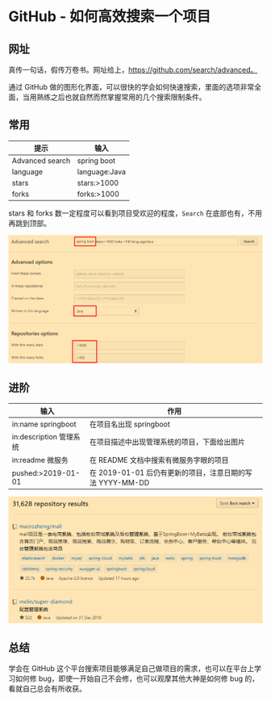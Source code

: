 # GitHub - 如何高效搜索一个项目

## 网址

真传一句话，假传万卷书。网址给上，https://github.com/search/advanced。

通过 GitHub 做的图形化界面，可以很快的学会如何快速搜索，里面的选项非常全面，当用熟练之后也就自然而然掌握常用的几个搜索限制条件。

## 常用

| 提示            | 输入          |
| --------------- | ------------- |
| Advanced search | spring boot   |
| language        | language:Java |
| stars           | stars:>1000   |
| forks           | forks:>1000   |

stars 和 forks 数一定程度可以看到项目受欢迎的程度，`Search` 在底部也有，不用再跳到顶部。

![1575175151409](GitHub.assets/1575175151409.png)

## 进阶

| 输入                    | 作用                                                      |
| ----------------------- | --------------------------------------------------------- |
| in:name springboot      | 在项目名出现 springboot                                   |
| in:description 管理系统 | 在项目描述中出现管理系统的项目，下面给出图片              |
| in:readme 微服务        | 在 README 文档中搜索有微服务字眼的项目                    |
| pushed:>2019-01-01      | 在 2019-01-01 后仍有更新的项目，注意日期的写法 YYYY-MM-DD |

![1575175837703](GitHub.assets/1575175837703.png)

## 总结

学会在 GitHub 这个平台搜索项目能够满足自己做项目的需求，也可以在平台上学习如何修 bug，即使一开始自己不会修，也可以观摩其他大神是如何修 bug 的，看就自己总会有所收获。